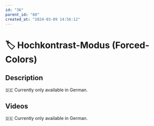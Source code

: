 ```yaml
---
id: "36"
parent_id: "60"
created_at: "2024-03-09 14:56:12"
---
```


# 🏷️ Hochkontrast-Modus (Forced-Colors)

## Description

🇩🇪 Currently only available in German.

## Videos

🇩🇪 Currently only available in German.

